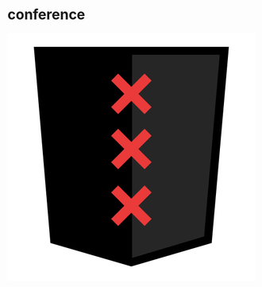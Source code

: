 conference
==========
![logo](https://github.com/frontinamsterdam/conference/blob/master/img/fia.png)
